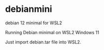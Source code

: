 # debianmini
debian 12 minimal for WSL2

Running Debian minimal on WSL2 Windows 11

Just import debian.tar file into WSL2.
